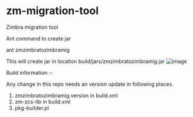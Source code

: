 # zm-migration-tool
Zimbra migration tool

Ant command to create jar

ant zmzimbratozimbramig

This will create jar in location build/jars/zmzimbratozimbramig.jar
![image](https://user-images.githubusercontent.com/37224867/170489962-e70352f2-06ad-4e09-8d80-bd288b25a1d3.png)


Build information :-

Any change in this repo needs an version update in following places.
1.  zmzimbratozimbramig.version in build.xml
2. zm-zcs-lib in build.xml
3. pkg-builder.pl

